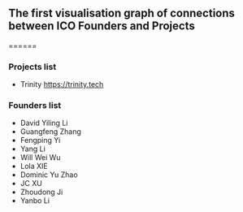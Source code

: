 ## The first visualisation graph of connections between ICO Founders and Projects
======


### Projects list

+ Trinity https://trinity.tech

### Founders list

+ David Yiling Li
+ Guangfeng Zhang
+ Fengping Yi
+ Yang Li
+ Will Wei Wu
+ Lola XIE
+ Dominic Yu Zhao
+ JC XU
+ Zhoudong Ji
+ Yanbo Li

